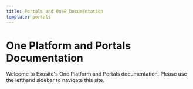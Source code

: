 ```yaml
---
title: Portals and OneP Documentation
template: portals
---
```


# One Platform and Portals Documentation 

Welcome to Exosite's One Platform and Portals documentation. Please use the lefthand sidebar to navigate this site. 
